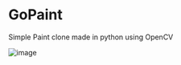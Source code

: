 # GoPaint
Simple Paint clone made in python using OpenCV

![image](https://user-images.githubusercontent.com/52941635/120361803-ecb16680-c2cf-11eb-84d2-e15c928d012d.png)
